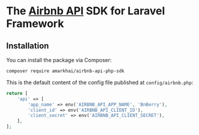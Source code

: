 # The [Airbnb API](https://developer.airbnb.com/reference/overview) SDK for Laravel Framework

## Installation

You can install the package via Composer:

```bash
composer require amarkhai/airbnb-api-php-sdk
```

This is the default content of the config file published at `config/airbnb.php`:

```php
return [
    'api' => [
        'app_name' => env('AIRBNB_API_APP_NAME', 'BnBerry'),
        'client_id' => env('AIRBNB_API_CLIENT_ID'),
        'client_secret' => env('AIRBNB_API_CLIENT_SECRET'),
    ],
];
```
